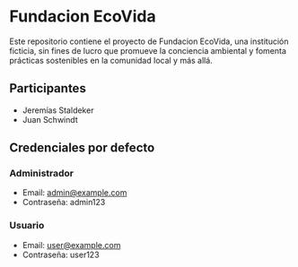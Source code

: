 # Fundacion EcoVida

Este repositorio contiene el proyecto de Fundacion EcoVida, una institución ficticia, sin fines de lucro que promueve la conciencia ambiental y fomenta prácticas sostenibles en la comunidad local y más allá.

## Participantes

- Jeremías Staldeker
- Juan Schwindt

## Credenciales por defecto

### Administrador
- Email: admin@example.com
- Contraseña: admin123

### Usuario
- Email: user@example.com
- Contraseña: user123
